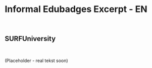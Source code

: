 Informal Edubadges Excerpt - EN
===============================

 

SURFUniversity
--------------

 

(Placeholder - real tekst soon)
